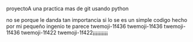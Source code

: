 proyectoA
una practica mas de git usando python

no se porque le danda tan importancia
si lo se es un simple codigo hecho por mi pequeño ingenio
te parece twemoji-1f436 twemoji-1f436 twemoji-1f436 twemoji-1f422 twemoji-1f422¡¡¡¡¡¡¡¡¡¡